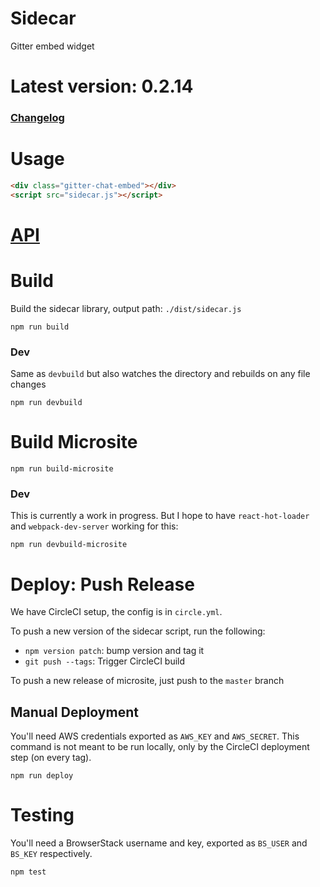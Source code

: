 # Sidecar

Gitter embed widget

# Latest version: 0.2.14

### [Changelog](https://github.com/gitterHQ/sidecar/blob/master/CHANGELOG.md)


# Usage

```html
<div class="gitter-chat-embed"></div>
<script src="sidecar.js"></script>
```

# [API](https://github.com/gitterHQ/sidecar/blob/master/API.md)



# Build

Build the sidecar library, output path: `./dist/sidecar.js`

`npm run build`

### Dev

Same as `devbuild` but also watches the directory and rebuilds on any file changes

`npm run devbuild`


# Build Microsite

`npm run build-microsite`

### Dev

This is currently a work in progress. But I hope to have `react-hot-loader` and `webpack-dev-server` working for this:

`npm run devbuild-microsite`


# Deploy: Push Release

We have CircleCI setup, the config is in `circle.yml`.

To push a new version of the sidecar script, run the following:

 - `npm version patch`: bump version and tag it
 - `git push --tags`: Trigger CircleCI build

To push a new release of microsite, just push to the `master` branch


## Manual Deployment

You'll need AWS credentials exported as `AWS_KEY` and `AWS_SECRET`. This command is not meant to be run locally, only by the CircleCI deployment step (on every tag).

`npm run deploy`



# Testing

You'll need a BrowserStack username and key, exported as `BS_USER` and `BS_KEY` respectively.

`npm test`
